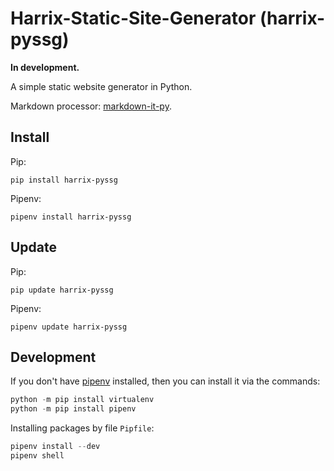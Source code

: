 # Harrix-Static-Site-Generator (harrix-pyssg)

**In development.**

A simple static website generator in Python.

Markdown processor: [markdown-it-py](https://pypi.org/project/markdown-it-py/).

## Install

Pip:

```console
pip install harrix-pyssg
```

Pipenv:

```console
pipenv install harrix-pyssg
```

## Update

Pip:

```console
pip update harrix-pyssg
```

Pipenv:

```console
pipenv update harrix-pyssg
```

## Development

If you don't have [pipenv](https://pipenv.pypa.io/en/latest/) installed, then you can install it via the commands:

```py
python -m pip install virtualenv
python -m pip install pipenv
```

Installing packages by file `Pipfile`:

```py
pipenv install --dev
pipenv shell
```
